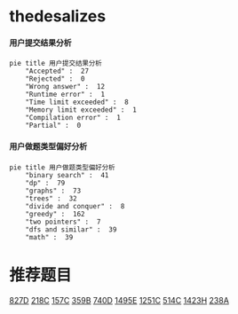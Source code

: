 # thedesalizes

<!-- tabs:start -->



#### **用户提交结果分析**

```mermaid
pie title 用户提交结果分析
    "Accepted" :  27
    "Rejected" :  0
    "Wrong answer" :  12
    "Runtime error" :  1
    "Time limit exceeded" :  8
    "Memory limit exceeded" :  1
    "Compilation error" :  1
    "Partial" :  0
```

#### **用户做题类型偏好分析**

```mermaid
pie title 用户做题类型偏好分析
    "binary search" :  41
    "dp" :  79
    "graphs" :  73
    "trees" :  32
    "divide and conquer" :  8
    "greedy" :  162
    "two pointers" :  7
    "dfs and similar" :  39
    "math" :  39
```



<!-- tabs:end -->
# 推荐题目
[827D](https://codeforces.com/contest/827/problem/D)
[218C](https://codeforces.com/contest/218/problem/C)
[157C](https://codeforces.com/contest/157/problem/C)
[359B](https://codeforces.com/contest/359/problem/B)
[740D](https://codeforces.com/contest/740/problem/D)
[1495E](https://codeforces.com/contest/1495/problem/E)
[1251C](https://codeforces.com/contest/1251/problem/C)
[514C](https://codeforces.com/contest/514/problem/C)
[1423H](https://codeforces.com/contest/1423/problem/H)
[238A](https://codeforces.com/contest/238/problem/A)
